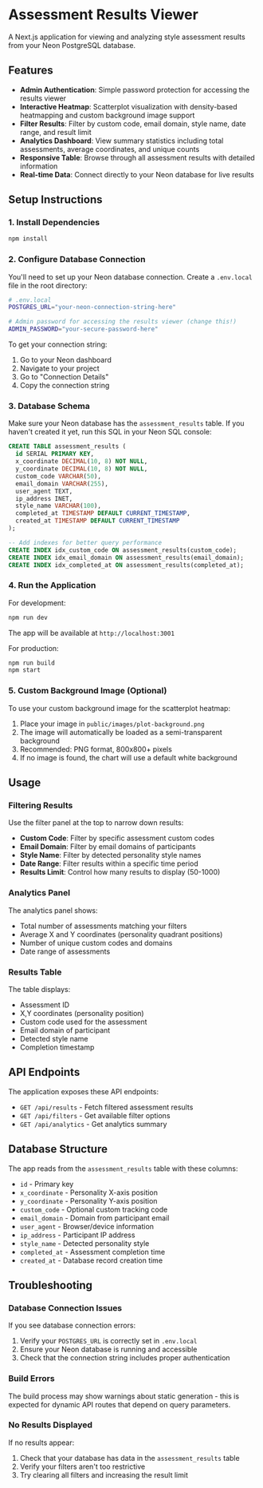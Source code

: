 # Assessment Results Viewer

A Next.js application for viewing and analyzing style assessment results from your Neon PostgreSQL database.

## Features

- **Admin Authentication**: Simple password protection for accessing the results viewer
- **Interactive Heatmap**: Scatterplot visualization with density-based heatmapping and custom background image support
- **Filter Results**: Filter by custom code, email domain, style name, date range, and result limit
- **Analytics Dashboard**: View summary statistics including total assessments, average coordinates, and unique counts
- **Responsive Table**: Browse through all assessment results with detailed information
- **Real-time Data**: Connect directly to your Neon database for live results

## Setup Instructions

### 1. Install Dependencies

```bash
npm install
```

### 2. Configure Database Connection

You'll need to set up your Neon database connection. Create a `.env.local` file in the root directory:

```bash
# .env.local
POSTGRES_URL="your-neon-connection-string-here"

# Admin password for accessing the results viewer (change this!)
ADMIN_PASSWORD="your-secure-password-here"
```

To get your connection string:
1. Go to your Neon dashboard
2. Navigate to your project
3. Go to "Connection Details"
4. Copy the connection string

### 3. Database Schema

Make sure your Neon database has the `assessment_results` table. If you haven't created it yet, run this SQL in your Neon SQL console:

```sql
CREATE TABLE assessment_results (
  id SERIAL PRIMARY KEY,
  x_coordinate DECIMAL(10, 8) NOT NULL,
  y_coordinate DECIMAL(10, 8) NOT NULL,
  custom_code VARCHAR(50),
  email_domain VARCHAR(255),
  user_agent TEXT,
  ip_address INET,
  style_name VARCHAR(100),
  completed_at TIMESTAMP DEFAULT CURRENT_TIMESTAMP,
  created_at TIMESTAMP DEFAULT CURRENT_TIMESTAMP
);

-- Add indexes for better query performance
CREATE INDEX idx_custom_code ON assessment_results(custom_code);
CREATE INDEX idx_email_domain ON assessment_results(email_domain);
CREATE INDEX idx_completed_at ON assessment_results(completed_at);
```

### 4. Run the Application

For development:
```bash
npm run dev
```

The app will be available at `http://localhost:3001`

For production:
```bash
npm run build
npm start
```

### 5. Custom Background Image (Optional)

To use your custom background image for the scatterplot heatmap:

1. Place your image in `public/images/plot-background.png`
2. The image will automatically be loaded as a semi-transparent background
3. Recommended: PNG format, 800x800+ pixels
4. If no image is found, the chart will use a default white background

## Usage

### Filtering Results

Use the filter panel at the top to narrow down results:
- **Custom Code**: Filter by specific assessment custom codes
- **Email Domain**: Filter by email domains of participants
- **Style Name**: Filter by detected personality style names
- **Date Range**: Filter results within a specific time period
- **Results Limit**: Control how many results to display (50-1000)

### Analytics Panel

The analytics panel shows:
- Total number of assessments matching your filters
- Average X and Y coordinates (personality quadrant positions)
- Number of unique custom codes and domains
- Date range of assessments

### Results Table

The table displays:
- Assessment ID
- X,Y coordinates (personality position)
- Custom code used for the assessment
- Email domain of participant
- Detected style name
- Completion timestamp

## API Endpoints

The application exposes these API endpoints:

- `GET /api/results` - Fetch filtered assessment results
- `GET /api/filters` - Get available filter options
- `GET /api/analytics` - Get analytics summary

## Database Structure

The app reads from the `assessment_results` table with these columns:
- `id` - Primary key
- `x_coordinate` - Personality X-axis position
- `y_coordinate` - Personality Y-axis position  
- `custom_code` - Optional custom tracking code
- `email_domain` - Domain from participant email
- `user_agent` - Browser/device information
- `ip_address` - Participant IP address
- `style_name` - Detected personality style
- `completed_at` - Assessment completion time
- `created_at` - Database record creation time

## Troubleshooting

### Database Connection Issues

If you see database connection errors:
1. Verify your `POSTGRES_URL` is correctly set in `.env.local`
2. Ensure your Neon database is running and accessible
3. Check that the connection string includes proper authentication

### Build Errors

The build process may show warnings about static generation - this is expected for dynamic API routes that depend on query parameters.

### No Results Displayed

If no results appear:
1. Check that your database has data in the `assessment_results` table
2. Verify your filters aren't too restrictive
3. Try clearing all filters and increasing the result limit